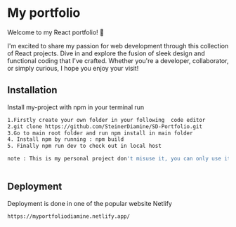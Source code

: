 # My portfolio


Welcome to my React portfolio! 🚀

I'm excited to share my passion for web development through this collection of React projects. Dive in and explore the fusion of sleek design and functional coding that I've crafted. Whether you're a developer, collaborator, or simply curious, I hope you enjoy your visit!


## Installation

Install my-project with npm in your terminal run

```bash
1.Firstly create your own folder in your following  code editor
2.git clone https://github.com/SteinerDiamine/SD-Portfolio.git
3.Go to main root folder and run npm install in main folder 
4. Install npm by running : npm build
5. Finally npm run dev to check out in local host 

note : This is my personal project don't misuse it, you can only use it for learning purpose 



```
    
## Deployment

Deployment is done in one of the popular website Netlify

```bash
https://myportfoliodiamine.netlify.app/
```

